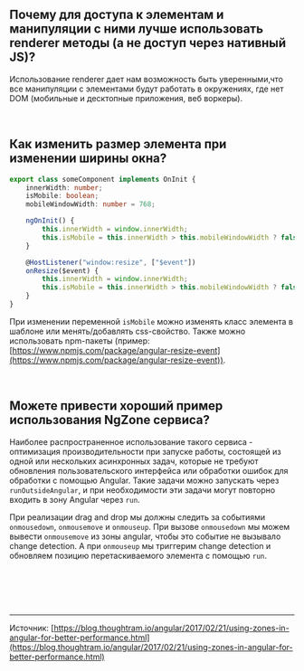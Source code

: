 ## <a name="renderer"></a> Почему для доступа к элементам и манипуляции с ними лучше использовать renderer методы (а не доступ через нативный JS)?

Использование renderer дает нам возможность быть уверенными,что все манипуляции с элементами будут работать в окружениях, где нет DOM (мобильные и десктопные приложения, веб воркеры).

<br/>

## <a name="size"></a>Как изменить размер элемента при изменении ширины окна?

```typescript
export class someComponent implements OnInit {
	innerWidth: number;
	isMobile: boolean;
	mobileWindowWidth: number = 768;

	ngOnInit() {
		this.innerWidth = window.innerWidth;
		this.isMobile = this.innerWidth > this.mobileWindowWidth ? false : true;
	}

	@HostListener("window:resize", ["$event"])
	onResize($event) {
		this.innerWidth = window.innerWidth;
		this.isMobile = this.innerWidth > this.mobileWindowWidth ? false : true;
	}
}
```

При изменении переменной `isMobile` можно изменять класс элемента в шаблоне или менять/добавлять css-свойство.
Также можно использовать npm-пакеты (пример: [https://www.npmjs.com/package/angular-resize-event](https://www.npmjs.com/package/angular-resize-event)).

<br/>

## <a name="ngzone-service"></a>Можете привести хороший пример использования NgZone сервиса?

Наиболее распространенное использование такого сервиса - оптимизация производительности при запуске работы, состоящей из одной или нескольких асинхронных задач, которые не требуют обновления пользовательского интерфейса или обработки ошибок для обработки с помощью Angular. Такие задачи можно запускать через `runOutsideAngular`, и при необходимости эти задачи могут повторно входить в зону Angular через `run`.

При реализации drag and drop мы должны следить за событиями `onmousedown`, `onmousemove` и `onmouseup`. При вызове `onmousedown` мы можем вывести `onmousemove` из зоны angular, чтобы это событие не вызывало change detection. А при `onmouseup` мы триггерим change detection и обновляем позицию перетаскиваемого элемента с помощью `run`.

<br/>
<br/>
<br/>
<br/>

<hr/>

Источник: [https://blog.thoughtram.io/angular/2017/02/21/using-zones-in-angular-for-better-performance.html](https://blog.thoughtram.io/angular/2017/02/21/using-zones-in-angular-for-better-performance.html)
